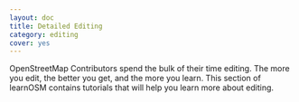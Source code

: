 ```yaml
---
layout: doc
title: Detailed Editing
category: editing
cover: yes
---
```


OpenStreetMap Contributors spend the bulk of their time editing. The more you
edit, the better you get, and the more you learn. This section of learnOSM
contains tutorials that will help you learn more about editing.
